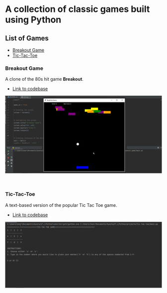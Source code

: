 # A collection of classic games built using Python 

## List of Games
- [Breakout Game](#breakout-game)
- [Tic-Tac-Toe](#tic-tac-toe)

### Breakout Game
A clone of the 80s hit game **Breakout**.

- [Link to codebase](https://github.com/Josh-Ay/breakout-game)

![](demos/solution_demo.gif)

<br />

### Tic-Tac-Toe
A text-based version of the popular Tic Tac Toe game.

- [Link to codebase](https://github.com/Josh-Ay/tic-tac-toe)

![](demos/video.gif)
